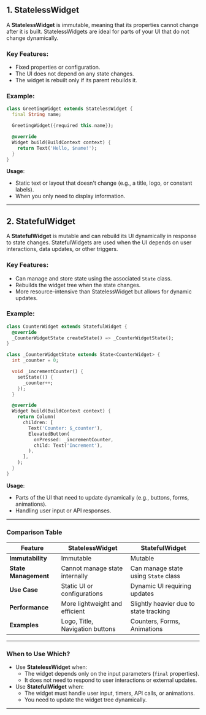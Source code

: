 ## **1. StatelessWidget**

A **StatelessWidget** is immutable, meaning that its properties cannot change after it is built. StatelessWidgets are ideal for parts of your UI that do not change dynamically.

### Key Features:

- Fixed properties or configuration.
- The UI does not depend on any state changes.
- The widget is rebuilt only if its parent rebuilds it.

### Example:

```dart
class GreetingWidget extends StatelessWidget {
  final String name;

  GreetingWidget({required this.name});

  @override
  Widget build(BuildContext context) {
    return Text('Hello, $name!');
  }
}

```

**Usage**:

- Static text or layout that doesn't change (e.g., a title, logo, or constant labels).
- When you only need to display information.

---

## **2. StatefulWidget**

A **StatefulWidget** is mutable and can rebuild its UI dynamically in response to state changes. StatefulWidgets are used when the UI depends on user interactions, data updates, or other triggers.

### Key Features:

- Can manage and store state using the associated `State` class.
- Rebuilds the widget tree when the state changes.
- More resource-intensive than StatelessWidget but allows for dynamic updates.

### Example:

```dart
class CounterWidget extends StatefulWidget {
  @override
  _CounterWidgetState createState() => _CounterWidgetState();
}

class _CounterWidgetState extends State<CounterWidget> {
  int _counter = 0;

  void _incrementCounter() {
    setState(() {
      _counter++;
    });
  }

  @override
  Widget build(BuildContext context) {
    return Column(
      children: [
        Text('Counter: $_counter'),
        ElevatedButton(
          onPressed: _incrementCounter,
          child: Text('Increment'),
        ),
      ],
    );
  }
}

```

**Usage**:

- Parts of the UI that need to update dynamically (e.g., buttons, forms, animations).
- Handling user input or API responses.

---

### **Comparison Table**

| Feature | StatelessWidget | StatefulWidget |
| --- | --- | --- |
| **Immutability** | Immutable | Mutable |
| **State Management** | Cannot manage state internally | Can manage state using `State` class |
| **Use Case** | Static UI or configurations | Dynamic UI requiring updates |
| **Performance** | More lightweight and efficient | Slightly heavier due to state tracking |
| **Examples** | Logo, Title, Navigation buttons | Counters, Forms, Animations |

---

### **When to Use Which?**

- Use **StatelessWidget** when:
    - The widget depends only on the input parameters (`final` properties).
    - It does not need to respond to user interactions or external updates.
- Use **StatefulWidget** when:
    - The widget must handle user input, timers, API calls, or animations.
    - You need to update the widget tree dynamically.

---
